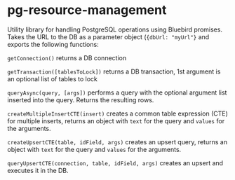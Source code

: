 # pg-resource-management

Utility library for handling PostgreSQL operations using Bluebird promises. Takes the URL to the DB as a 
parameter object (```{dbUrl: "myUrl"}``` and exports the following functions:

```getConnection()``` returns a DB connection

```getTransaction([tablesToLock])``` returns a DB transaction, 1st argument is an optional list of tables to lock

```queryAsync(query, [args])``` performs a query with the optional argument list inserted into the query. Returns the resulting rows.

```createMultipleInsertCTE(insert)``` creates a common table expression (CTE) for multiple inserts, returns an object 
with ```text``` for the query and ```values``` for the arguments.

```createUpsertCTE(table, idField, args)``` creates an upsert query, returns an object 
with ```text``` for the query and ```values``` for the arguments.

```queryUpsertCTE(connection, table, idField, args)``` creates an upsert and executes it in the DB.
